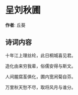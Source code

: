 # 呈刘秋圃

**作者**: 丘葵

## 诗词内容

十年江上理丝纶，此日桐城喜见君。

造化由来穷我辈，俗儒安得与斯文。

人间腥腐荃俱化，圃内宽闲菊自芬。

万里秋天愁不尽，取将风月与谁分。

